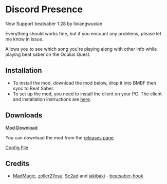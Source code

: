 # Discord Presence

Now Support beatsaber 1.28 by lixiangwuxian

Everything should works fine, but if you encount any problems, please let me know in issue.

Allows you to see which song you're playing along with other info while playing beat saber on the Oculus Quest.

## Installation

- To install the mod, download the mod below, drop it into BMBF then sync to Beat Saber.
- To set up the mod, you need to install the client on your PC. The client and installation instructions are [here](https://github.com/Lauriethefish/Quest-Discord-Presence-Client).

## Downloads

~~[Mod Download](https://www.questmodding.com/mods/discord-presence_v0.3.3.qmod)~~

You can download the mod from the [releases page](https://github.com/lixiangwuxian/Quest-Discord-Presence/releases/latest)

[Config File](https://github.com/lixiangwuxian/Quest-Discord-Presence/blob/master/default-config.json)

## Credits

* [MadMagic](https://github.com/madmagic007), [zoller27osu](https://github.com/zoller27osu), [Sc2ad](https://github.com/Sc2ad) and [jakibaki](https://github.com/jakibaki) - [beatsaber-hook](https://github.com/sc2ad/beatsaber-hook)

